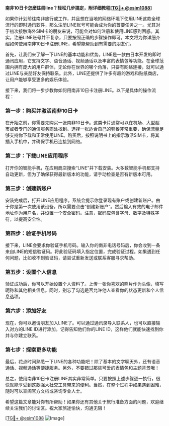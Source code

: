 **南非10日卡怎麽註冊line？轻松几步搞定，附详细教程[[TG💪+ @esim1088](https://t.me/s/esim1088)]**

如果你计划前往南非旅行或工作，并且想在当地的网络环境下使用LINE这款全球流行的即时通讯软件，那么注册LINE账号可能会成为你的首要任务之一。尤其对于初次接触海外SIM卡的朋友来说，可能会对如何注册和使用LINE感到困惑。其实，注册LINE账号并不复杂，只要按照正确的步骤操作即可。本文将为你详细介绍如何使用南非10日卡注册LINE，希望能帮助到有需要的朋友们。

首先，让我们来了解一下LINE的基本功能和优势。LINE是一款由日本开发的即时通讯应用，它支持文字、语音通话、视频通话以及丰富的表情包等功能。在全球范围内拥有庞大的用户群体，无论你在世界的哪个角落，只要有网络连接，就可以通过LINE与亲朋好友保持联系。此外，LINE还提供了许多有趣的游戏和贴纸商店，让用户能够享受更多的娱乐体验。

接下来，我们将一步步教你如何用南非10日卡注册LINE。以下是具体的操作流程：

### 第一步：购买并激活南非10日卡

在开始之前，你需要先购买一张南非10日卡。这类卡片通常可以在机场、大型超市或者专门的通信服务商处找到。选择一张适合自己的套餐非常重要，确保流量足够支持你下载和正常使用LINE。购买后，按照说明书上的指示激活SIM卡，将其插入手机中，并确保手机已连接到网络。

### 第二步：下载LINE应用程序

打开你的智能手机，在应用商店搜索“LINE”并下载安装。大多数智能手机都支持自动更新，但为了确保获得最新版本的功能，请手动检查是否有新版本可用。

### 第三步：创建新账户

安装完成后，打开LINE应用程序。系统会提示你登录现有账户或创建新账户。由于你是第一次使用该设备，所以需要点击“创建新账户”。然后输入有效的电子邮件地址作为用户名，并设置一个安全密码。注意，密码应包含字母、数字及特殊字符，以提高安全性。

### 第四步：验证手机号码

接下来，LINE会要求你验证手机号码。输入你的南非电话号码后，你会收到一条来自LINE的短信验证码。将此验证码填入指定位置，完成验证过程。如果遇到任何问题，比如收不到验证码，请尝试重新发送或联系客服寻求帮助。

### 第五步：设置个人信息

验证成功后，你可以开始设置个人资料了。上传一张你喜欢的照片作为头像，填写昵称和其他相关信息。同时，别忘了勾选是否允许他人查看你的状态更新和个人信息选项。

### 第六步：添加好友

现在，你可以邀请朋友加入LINE了。可以通过通讯录导入联系人，也可以直接输入对方的LINE ID进行添加。记得告知他们你的LINE ID，这样他们就能快速找到你并与你建立联系。

### 第七步：探索更多功能

最后，花点时间熟悉一下LINE的各种功能吧！除了基本的文字聊天外，还有语音通话、视频通话等便捷服务。另外，不要错过那些可爱的表情包和主题背景哦！

总之，使用南非10日卡注册LINE其实非常简单。只要按照上述步骤逐一执行，很快就能享受到这款强大社交工具带来的便利。当然，在整个过程中如果遇到困难，随时可以查阅官方文档或咨询专业人士。

希望这篇文章能对你有所帮助！如果你还有其他关于旅行准备方面的问题，欢迎继续关注我们的讨论区。祝大家旅途愉快，沟通无阻！

[[TG💪+ @esim1088](https://t.me/s/esim1088) ![Image](https://i.postimg.cc/4NQfJmqS/Snipaste-2025-05-13-00-14-12.png)]